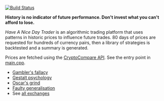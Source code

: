 [![Build Status](https://travis-ci.org/deanturpin/handt.svg?branch=master)](https://travis-ci.org/deanturpin/handt)

**History is no indicator of future performance. Don't invest what you can't
afford to lose.**

*Have A Nice Day Trader* is an algorithmic trading platform that uses patterns
in historic prices to influence future trades. 80 days of prices are requested
for hundreds of currency pairs, then a library of strategies is backtested and
a summary is generated.

Prices are fetched using the [CryptoCompare
API](https://min-api.cryptocompare.com/). See the entry point in
[main.cpp](main.cpp).

- [Gambler's fallacy](https://en.wikipedia.org/wiki/Gambler%27s_fallacy)
- [Gestalt psychology](https://en.wikipedia.org/wiki/Gestalt_psychology)
- [Oscar's grind](https://en.wikipedia.org/wiki/Oscar%27s_grind)
- [Faulty generalisation](https://en.wikipedia.org/wiki/Faulty_generalization)
- See [all exchanges](https://min-api.cryptocompare.com/data/all/exchanges)
